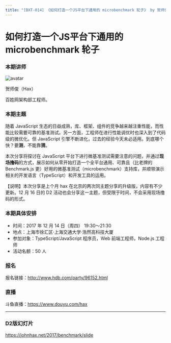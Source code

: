 ```yaml
---
title: "[BXT-014] 《如何打造一个JS平台下通用的 microbenchmark 轮子》 by 贺师俊（Hax）"
---
```


# 如何打造一个JS平台下通用的 microbenchmark 轮子

### 本期讲师

![avatar](https://cloud.githubusercontent.com/assets/5830104/15106449/05f5b55a-15fc-11e6-9218-557db24c5b45.jpg)

贺师俊（Hax）

百姓网架构部工程师。

### 本期主题

随着 JavaScript 生态的日益成熟，库、框架、组件的竞争越来越注重性能，而性能比较需要可靠的基准测试。另一方面，工程师在进行性能调优时也深入到了代码级的微优化。但 JavaScript 引擎不断进化，过去的经验今天未必适用。到底哪个快？要**测**，不能靠**猜**。

本次分享将探讨在 JavaScript 平台下进行微基准测试需要注意的问题，并通过**现场撸码**的方式，展示如何从零开始打造一个全平台通用、可靠且（比老牌的 Benchmark.js 更）好用的微基准测试（microbenchmark）支持库，并顺带演示相关的开发语言（TypeScript）和开发工具的运用。

【说明】本次分享是上个月 hax 在北京的两次同主题分享的升级版，内容有不少更新。12 月 16 日的 D2 活动也会分享这一主题，但受限于时间，不会采用现场撸码的形式。

### 本期具体安排

- 时间：2017 年 12 月 14 日（周四） 19:30～21:30
- 地点：上海市徐汇区·上海交通大学·浩然高科技大厦
- 参加对象：TypeScript/JavaScript 程序员，Web 前端工程师，Node.js 工程师
- 活动名额：50 人

### 报名

报名链接：http://www.hdb.com/party/96152.html

### 直播

斗鱼直播：https://www.douyu.com/hax

***

### D2版幻灯片

https://johnhax.net/2017/benchmark/slide
